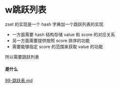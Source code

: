 # w跳跃列表

zset 的实现是一个 hash 字典加一个跳跃列表的实现

- 一方面需要 hash 结构存储 value 和 score 的对应关系
- 另一方面需要提供按照 score 排序的功能
- 需要能够指定 score 的范围来获取 value 的功能

所以需要跳跃列表

#### 是什么

 [99-跳跃表.md](../../../11-data-structures-algorithms/01-basic/01-列表/99-跳跃表.md) 

